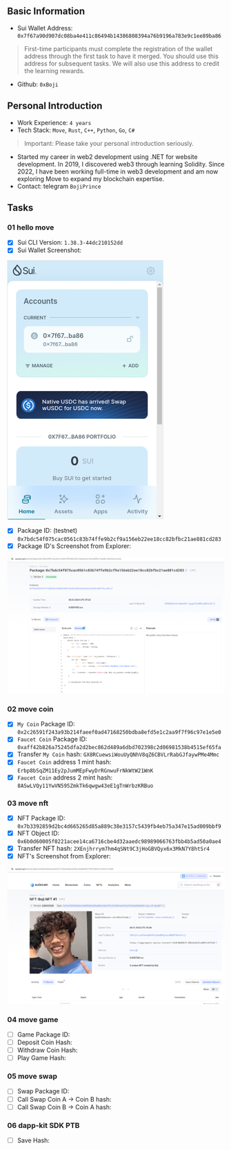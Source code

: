## Basic Information
- Sui Wallet Address: `0x7f67a90d907dc08ba4e411c86494b14386808394a76b9196a783e9c1ee89ba86`
> First-time participants must complete the registration of the wallet address through the first task to have it merged. You should use this address for subsequent tasks. We will also use this address to credit the learning rewards.
- Github: `0xBoji`

## Personal Introduction
- Work Experience: `4 years`
- Tech Stack: `Move`, `Rust`, `C++`, `Python`, `Go`, `C#`
> Important: Please take your personal introduction seriously.
- Started my career in web2 development using .NET for website development. In 2019, I discovered web3 through learning Solidity. Since 2022, I have been working full-time in web3 development and am now exploring Move to expand my blockchain expertise.
- Contact: telegram `BojiPrince`

## Tasks

### 01 hello move
- [x] Sui CLI Version: `1.38.3-44dc210152dd`
- [x] Sui Wallet Screenshot:

![Sui Wallet](./images/sui-wallet.png)
- [x] Package ID: (testnet) `0x7bdc54f075cac0561c83b74ffe9b2cf9a156eb22ee18cc82bfbc21ae881cd283`
- [x] Package ID's Screenshot from Explorer: 

![Package Explorer](./images/package-id.png)

### 02 move coin
- [x] `My Coin` Package ID: `0x2c26591f243a93b214faeef0ad47168250bdba8efd5e1c2aa9f7f96c97e1e5e0`
- [x] `Faucet Coin` Package ID: `0xaff42b826a75245dfa2d2bec862d489a6dbd702398c2d06981538b4515ef65fa`
- [x] Transfer `My Coin` hash: `GX8RCuewsiWouUyQNhV8qZ6CBVLrRabGJfaywPMe4Mmc`
- [x] `Faucet Coin` address 1 mint hash: `Erbp8bSqZM11Ey2pJumMEpFwyDrRGnwuFrNkWtW21WnK`
- [x] `Faucet Coin` address 2 mint hash: `8ASwLVQy11YwVN595ZmkTk6qwgw43eE1gTnWrbzKRBuo`

### 03 move nft
- [x] NFT Package ID: `0x7b3392859d2bc4d665265d85a889c38e3157c5439fb4eb75a347e15ad009bbf9`
- [x] NFT Object ID: `0x6b0d60005f0221acee14ca6716cbe4d32aaedc98989066763fbb4b5ad50a0ae4`
- [x] Transfer NFT hash: `2XEnjhrrym7hm4qSNt9C3jHoGBVQyx6x3MkN7Y8htSr4`
- [x] NFT's Screenshot from Explorer:

![NFT Explorer](./images/nft-screenshot.png)

### 04 move game
- [ ] Game Package ID:
- [ ] Deposit Coin Hash:
- [ ] Withdraw Coin Hash:
- [ ] Play Game Hash:

### 05 move swap
- [ ] Swap Package ID:
- [ ] Call Swap Coin A -> Coin B hash:
- [ ] Call Swap Coin B -> Coin A hash:

### 06 dapp-kit SDK PTB
- [ ] Save Hash:
